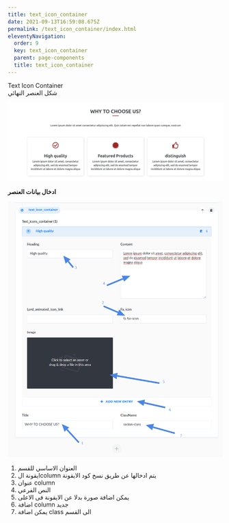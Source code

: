 ```yaml
---
title: text_icon_container
date: 2021-09-13T16:59:08.675Z
permalink: /text_icon_container/index.html
eleventyNavigation:
  order: 9
  key: text_icon_container
  parent: page-components
  title: text_icon_container
---
```

Text Icon Container \
شكل العنصر النهائي

![](/content/images/text_icon.png)

**ادخال بيانات العنصر** 

![](/content/images/add-text-icon.png)

1. العنوان الاساسي للقسم
2. ايقونة الcolumn يتم ادخالها عن طريق نسخ كود الايقونة
3. عنوان column
4. النص الفرعي
5. يمكن اضافة صورة بدلا عن الايقونة فى الاعلى
6. اضافة column جديد
7. يمكن اضافة class الى القسم